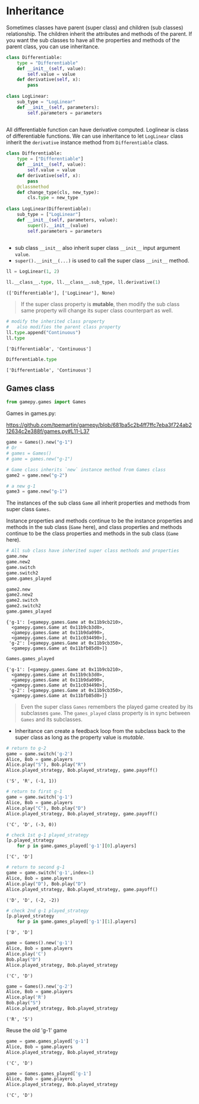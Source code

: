 # Inheritance

Sometimes classes have parent (super class) and children (sub classes) relationship. The children inherit the attributes and methods of the parent. If you want the sub classes to have all the properties and methods of the parent class, you can use inheritance.


```python
class Differentiable:
    type = "Differentiable"
    def __init__(self, value):
        self.value = value
    def derivative(self, x):
        pass
    
class LogLinear:
    sub_type = "LogLinear"
    def __init__(self, parameters):
        self.parameters = parameters
  
```

All differentiable function can have derivative computed. Loglinear is class of differentiable functions. We can use inheritance to let `LogLinear` class inherit the `derivative` instance method from `Differentiable` class.



```python
class Differentiable:
    type = ["Differentiable"]
    def __init__(self, value):
        self.value = value
    def derivative(self, x):
        pass
    @classmethod
    def change_type(cls, new_type):
        cls.type = new_type
    
class LogLinear(Differentiable):
    sub_type = ["LogLinear"]
    def __init__(self, parameters, value):
        super().__init__(value)
        self.parameters = parameters
    
```

- sub class `__init__` also inherit super class `__init__` input argument `value`.  
- `super().__init__(...)` is used to call the super class `__init__` method.


```python
ll = LogLinear(1, 2)
```


```python
ll.__class__.type, ll.__class__.sub_type, ll.derivative(1)
```




    (['Differentiable'], ['LogLinear'], None)



> If the super class property is **mutable**, then modify the sub class same property will change its super class counterpart as well.


```python
# modify the inherited class property
#   also modifies the parent class property
ll.type.append("Continuous")
ll.type
```




    ['Differentiable', 'Continuous']




```python
Differentiable.type
```




    ['Differentiable', 'Continuous']



## Games class


```python
from gamepy.games import Games
```

Games in games.py:
  
https://github.com/tpemartin/gamepy/blob/681ba5c2b4ff7ffc7eba3f724ab212634c2e388f/games.py#L11-L37




```python
game = Games().new("g-1") 
# Or
# games = Games()
# game = games.new("g-1")

# Game class inherits `new` instance method from Games class
game2 = game.new("g-2")

# a new g-1
game3 = game.new("g-1")
```

The instances of the sub class `Game` all inherit properties and methods from super class `Games`.

Instance properties and methods continue to be the instance properties and methods in the sub class (`Game` here), and class properties and methods continue to be the class properties and methods in the sub class (`Game` here).


```python
# All sub class have inherited super class methods and properties
game.new
game.new2
game.switch
game.switch2
game.games_played

game2.new
game2.new2
game2.switch
game2.switch2
game.games_played
```




    {'g-1': [<gamepy.games.Game at 0x11b9cb210>,
      <gamepy.games.Game at 0x11b9cb3d0>,
      <gamepy.games.Game at 0x11b9da090>,
      <gamepy.games.Game at 0x11c034490>],
     'g-2': [<gamepy.games.Game at 0x11b9cb350>,
      <gamepy.games.Game at 0x11bfb85d0>]}




```python
Games.games_played
```




    {'g-1': [<gamepy.games.Game at 0x11b9cb210>,
      <gamepy.games.Game at 0x11b9cb3d0>,
      <gamepy.games.Game at 0x11b9da090>,
      <gamepy.games.Game at 0x11c034490>],
     'g-2': [<gamepy.games.Game at 0x11b9cb350>,
      <gamepy.games.Game at 0x11bfb85d0>]}



> Even the super class `Games` remembers the played game created by its subclasses `game`. The `games_played` class property is in sync between `Games` and its subclasses.

- Inheritance can create a feedback loop from the subclass back to the super class as long as the property value is *mutable*.


```python
# return to g-2
game = game.switch('g-2')
Alice, Bob = game.players
Alice.play("S"), Bob.play("R")
Alice.played_strategy, Bob.played_strategy, game.payoff()
```




    ('S', 'R', (-1, 1))




```python
# return to first g-1
game = game.switch('g-1')
Alice, Bob = game.players
Alice.play("C"), Bob.play("D")
Alice.played_strategy, Bob.played_strategy, game.payoff()
```




    ('C', 'D', (-3, 0))




```python
# check 1st g-1 played_strategy
[p.played_strategy 
    for p in game.games_played['g-1'][0].players]
```




    ['C', 'D']




```python
# return to second g-1
game = game.switch('g-1',index=1)
Alice, Bob = game.players
Alice.play("D"), Bob.play("D")
Alice.played_strategy, Bob.played_strategy, game.payoff()
```




    ('D', 'D', (-2, -2))




```python
# check 2nd g-1 played_strategy
[p.played_strategy 
    for p in game.games_played['g-1'][1].players]
```




    ['D', 'D']




```python
game = Games().new('g-1')
Alice, Bob = game.players
Alice.play('C')
Bob.play("D")
Alice.played_strategy, Bob.played_strategy
```




    ('C', 'D')




```python
game = Games().new('g-2')
Alice, Bob = game.players
Alice.play('R')
Bob.play("S")
Alice.played_strategy, Bob.played_strategy
```




    ('R', 'S')



Reuse the old 'g-1' game


```python
game = game.games_played['g-1']
Alice, Bob = game.players
Alice.played_strategy, Bob.played_strategy
```




    ('C', 'D')




```python
game = Games.games_played['g-1']
Alice, Bob = game.players
Alice.played_strategy, Bob.played_strategy
```




    ('C', 'D')


